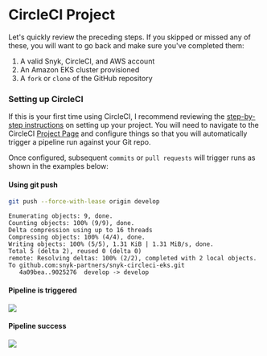 # CircleCI Project

Let's quickly review the preceding steps. If you skipped or missed any of these, you will want to go back and make sure you've completed them:

1. A valid Snyk, CircleCI, and AWS account
2. An Amazon EKS cluster provisioned
3. A `fork` or `clone` of the GitHub repository

### Setting up CircleCI

If this is your first time using CircleCI, I recommend reviewing the [step-by-step instructions](https://circleci.com/docs/2.0/getting-started/#setting-up-circleci) on setting up your project. You will need to navigate to the CircleCI [Project Page](https://app.circleci.com/projects/) and configure things so that you will automatically trigger a pipeline run against your Git repo.

Once configured, subsequent `commits` or `pull requests` will trigger runs as shown in the examples below:

#### Using git push

```bash
git push --force-with-lease origin develop
```

```text
Enumerating objects: 9, done.
Counting objects: 100% (9/9), done.
Delta compression using up to 16 threads
Compressing objects: 100% (4/4), done.
Writing objects: 100% (5/5), 1.31 KiB | 1.31 MiB/s, done.
Total 5 (delta 2), reused 0 (delta 0)
remote: Resolving deltas: 100% (2/2), completed with 2 local objects.
To github.com:snyk-partners/snyk-circleci-eks.git
   4a09bea..9025276  develop -> develop
```

#### Pipeline is triggered

![](http://g.recordit.co/PgPkhEpdy1.gif)

#### Pipeline success

![](../../../../.gitbook/assets/circleci_success.png)

